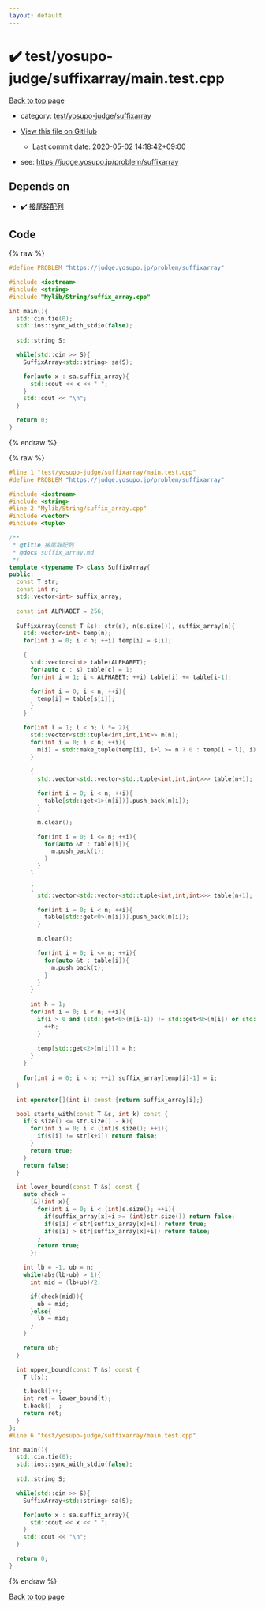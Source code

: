 ```yaml
---
layout: default
---
```


<!-- mathjax config similar to math.stackexchange -->
<script type="text/javascript" async
  src="https://cdnjs.cloudflare.com/ajax/libs/mathjax/2.7.5/MathJax.js?config=TeX-MML-AM_CHTML">
</script>
<script type="text/x-mathjax-config">
  MathJax.Hub.Config({
    TeX: { equationNumbers: { autoNumber: "AMS" }},
    tex2jax: {
      inlineMath: [ ['$','$'] ],
      processEscapes: true
    },
    "HTML-CSS": { matchFontHeight: false },
    displayAlign: "left",
    displayIndent: "2em"
  });
</script>

<script type="text/javascript" src="https://cdnjs.cloudflare.com/ajax/libs/jquery/3.4.1/jquery.min.js"></script>
<script src="https://cdn.jsdelivr.net/npm/jquery-balloon-js@1.1.2/jquery.balloon.min.js" integrity="sha256-ZEYs9VrgAeNuPvs15E39OsyOJaIkXEEt10fzxJ20+2I=" crossorigin="anonymous"></script>
<script type="text/javascript" src="../../../../assets/js/copy-button.js"></script>
<link rel="stylesheet" href="../../../../assets/css/copy-button.css" />


# :heavy_check_mark: test/yosupo-judge/suffixarray/main.test.cpp

<a href="../../../../index.html">Back to top page</a>

* category: <a href="../../../../index.html#1a3b4838010325a1a7a9bbb6eb794296">test/yosupo-judge/suffixarray</a>
* <a href="{{ site.github.repository_url }}/blob/master/test/yosupo-judge/suffixarray/main.test.cpp">View this file on GitHub</a>
    - Last commit date: 2020-05-02 14:18:42+09:00


* see: <a href="https://judge.yosupo.jp/problem/suffixarray">https://judge.yosupo.jp/problem/suffixarray</a>


## Depends on

* :heavy_check_mark: <a href="../../../../library/Mylib/String/suffix_array.cpp.html">接尾辞配列</a>


## Code

<a id="unbundled"></a>
{% raw %}
```cpp
#define PROBLEM "https://judge.yosupo.jp/problem/suffixarray"

#include <iostream>
#include <string>
#include "Mylib/String/suffix_array.cpp"

int main(){
  std::cin.tie(0);
  std::ios::sync_with_stdio(false);
  
  std::string S;

  while(std::cin >> S){
    SuffixArray<std::string> sa(S);

    for(auto x : sa.suffix_array){
      std::cout << x << " ";
    }
    std::cout << "\n";
  }

  return 0;
}

```
{% endraw %}

<a id="bundled"></a>
{% raw %}
```cpp
#line 1 "test/yosupo-judge/suffixarray/main.test.cpp"
#define PROBLEM "https://judge.yosupo.jp/problem/suffixarray"

#include <iostream>
#include <string>
#line 2 "Mylib/String/suffix_array.cpp"
#include <vector>
#include <tuple>

/**
 * @title 接尾辞配列
 * @docs suffix_array.md
 */
template <typename T> class SuffixArray{
public:
  const T str;
  const int n;
  std::vector<int> suffix_array;
  
  const int ALPHABET = 256;
  
  SuffixArray(const T &s): str(s), n(s.size()), suffix_array(n){
    std::vector<int> temp(n);
    for(int i = 0; i < n; ++i) temp[i] = s[i];

    {
      std::vector<int> table(ALPHABET);
      for(auto c : s) table[c] = 1;
      for(int i = 1; i < ALPHABET; ++i) table[i] += table[i-1];

      for(int i = 0; i < n; ++i){
        temp[i] = table[s[i]]; 
      }
    }

    for(int l = 1; l < n; l *= 2){
      std::vector<std::tuple<int,int,int>> m(n);
      for(int i = 0; i < n; ++i){
        m[i] = std::make_tuple(temp[i], i+l >= n ? 0 : temp[i + l], i);
      }
      
      {
        std::vector<std::vector<std::tuple<int,int,int>>> table(n+1);

        for(int i = 0; i < n; ++i){
          table[std::get<1>(m[i])].push_back(m[i]);
        }

        m.clear();

        for(int i = 0; i <= n; ++i){
          for(auto &t : table[i]){
            m.push_back(t);
          }
        }
      }
      
      {
        std::vector<std::vector<std::tuple<int,int,int>>> table(n+1);

        for(int i = 0; i < n; ++i){
          table[std::get<0>(m[i])].push_back(m[i]);
        }

        m.clear();

        for(int i = 0; i <= n; ++i){
          for(auto &t : table[i]){
            m.push_back(t);
          }
        }
      }
      
      int h = 1;
      for(int i = 0; i < n; ++i){
        if(i > 0 and (std::get<0>(m[i-1]) != std::get<0>(m[i]) or std::get<1>(m[i-1]) != std::get<1>(m[i]))){
          ++h;
        }
        
        temp[std::get<2>(m[i])] = h;
      }
    }
    
    for(int i = 0; i < n; ++i) suffix_array[temp[i]-1] = i;
  }

  int operator[](int i) const {return suffix_array[i];}

  bool starts_with(const T &s, int k) const {
    if(s.size() <= str.size() - k){
      for(int i = 0; i < (int)s.size(); ++i){
        if(s[i] != str[k+i]) return false;
      }
      return true;
    }
    return false;
  }

  int lower_bound(const T &s) const {
    auto check =
      [&](int x){
        for(int i = 0; i < (int)s.size(); ++i){
          if(suffix_array[x]+i >= (int)str.size()) return false;
          if(s[i] < str[suffix_array[x]+i]) return true;
          if(s[i] > str[suffix_array[x]+i]) return false;
        }
        return true;
      };

    int lb = -1, ub = n;
    while(abs(lb-ub) > 1){
      int mid = (lb+ub)/2;

      if(check(mid)){
        ub = mid;
      }else{
        lb = mid;
      }
    }
    
    return ub;
  }

  int upper_bound(const T &s) const {
    T t(s);

    t.back()++;
    int ret = lower_bound(t);
    t.back()--;
    return ret;
  }
};
#line 6 "test/yosupo-judge/suffixarray/main.test.cpp"

int main(){
  std::cin.tie(0);
  std::ios::sync_with_stdio(false);
  
  std::string S;

  while(std::cin >> S){
    SuffixArray<std::string> sa(S);

    for(auto x : sa.suffix_array){
      std::cout << x << " ";
    }
    std::cout << "\n";
  }

  return 0;
}

```
{% endraw %}

<a href="../../../../index.html">Back to top page</a>

